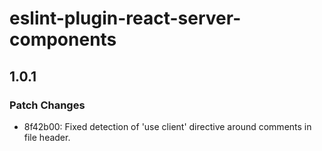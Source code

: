 # eslint-plugin-react-server-components

## 1.0.1

### Patch Changes

- 8f42b00: Fixed detection of 'use client' directive around comments in file header.
